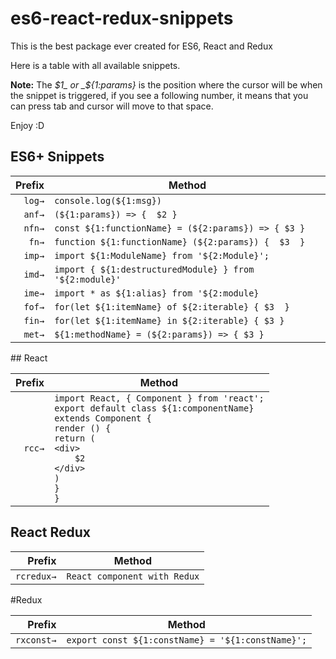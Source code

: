 # es6-react-redux-snippets
This is the best package ever created for ES6, React and Redux


Here is a table with all available snippets.

**Note:** The _$1_ or _${1:params}_ is the position where the cursor will be when the snippet is triggered, if you see a following number, it means that you can press tab and cursor will move to that space.

Enjoy :D


## ES6+ Snippets

|Prefix|Method|
|-------:|-------|
|`log→`|`console.log(${1:msg})`|
|`anf→`|`(${1:params}) => {  $2 }`|
|`nfn→`|`const ${1:functionName} = (${2:params}) => { $3 }`|
|`fn→`|`function ${1:functionName} (${2:params}) {  $3  }`|
|`imp→`|`import ${1:ModuleName} from '${2:Module}';`|
|`imd→`|`import { ${1:destructuredModule} } from '${2:module}'`|
|`ime→`|`import * as ${1:alias} from '${2:module}`|
|`fof→`|`for(let ${1:itemName} of ${2:iterable} { $3  }`|
|`fin→`|`for(let ${1:itemName} in ${2:iterable} { $3 }`|
|`met→`|`${1:methodName} = (${2:params}) => { $3 }`|

## React

|Prefix|Method|
|-------:|-------|
|`rcc→`|`import React, { Component } from 'react';` <br> `export default class ${1:componentName}` <br> `extends Component {` <br> `render () {` <br> `return (` <br> `<div>` <br> `    $2` <br> `</div>` <br> `)` <br> `}` <br> `}`|


## React Redux

|Prefix|Method|
|-------:|-------|
|`rcredux→`|`React component with Redux`|


#Redux

|Prefix|Method|
|-------:|-------|
|`rxconst→`|`export const ${1:constName} = '${1:constName}';`|
